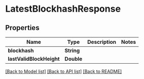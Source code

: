 # LatestBlockhashResponse

## Properties
Name | Type | Description | Notes
------------ | ------------- | ------------- | -------------
**blockhash** | **String** |  | 
**lastValidBlockHeight** | **Double** |  | 

[[Back to Model list]](../README.md#documentation-for-models) [[Back to API list]](../README.md#documentation-for-api-endpoints) [[Back to README]](../README.md)


